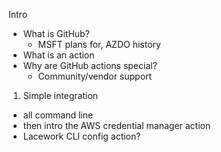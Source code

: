 Intro
 - What is GitHub?
    - MSFT plans for, AZDO history
 - What is an action
 - Why are GitHub actions special? 
     - Community/vendor support

1. Simple integration
  - all command line
  - then intro the AWS credential manager action
  - Lacework CLI config action?     